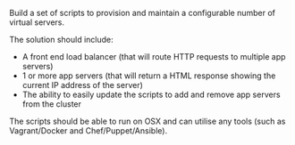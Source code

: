 Build a set of scripts to provision and maintain a configurable number of virtual servers.
 
The solution should include:
  * A front end load balancer (that will route HTTP requests to multiple app servers)
  * 1 or more app servers (that will return a HTML response showing the current IP address of the server)
  * The ability to easily update the scripts to add and remove app servers from the cluster
 
The scripts should be able to run on OSX and can utilise any tools (such as Vagrant/Docker and Chef/Puppet/Ansible).
